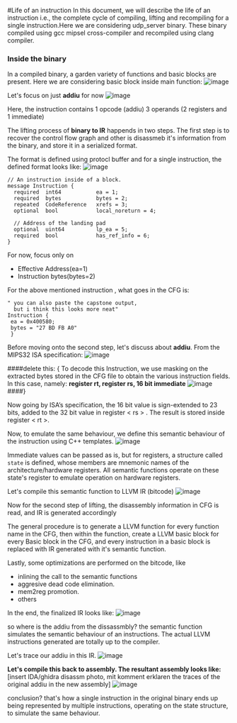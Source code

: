 #Life of an instruction
In this document, we will describe the life of an instruction i.e., the complete cycle of compiling, lifting and recompiling for a single instruction.Here we are considering udp_server binary. These binary compiled using gcc mipsel cross-compiler and recompiled using clang compiler.

### Inside the binary

In a compiled binary, a garden variety of functions and basic blocks are present. Here we are considering basic block inside main function:
![image](basic_block.png)

Let's focus on just **addiu** for now
![image](addiu_dis.png)



Here, the instruction contains 
1 opcode (addiu)
3 operands (2 registers and 1 immediate)

The lifting process of **binary to IR** happends in two steps.
The first step is to recover the control flow graph and other is disassmeb it's information from the binary, and store it in a serialized format.

The format is defined using protocl buffer and for a single instruction, the defined format looks like:
![image](protocol_buffer.png)
```
// An instruction inside of a block.
message Instruction {
  required  int64           ea = 1;
  required  bytes           bytes = 2;
  repeated  CodeReference   xrefs = 3;
  optional  bool            local_noreturn = 4;

  // Address of the landing pad
  optional  uint64          lp_ea = 5;
  required  bool            has_ref_info = 6;
}
```

For now, focus only on 

- Effective Address(ea=1)
- Instruction bytes(bytes=2)

For the above mentioned instruction , what goes in the CFG is:
```
" you can also paste the capstone output, 
  but i think this looks more neat"
Instruction {
 ea = 0x400580;
 bytes = "27 BD FB A0"
 }
```

Before moving onto the second step, let's discuss about **addiu**.
From the MIPS32 ISA specification:
![image](addiu_ISA.png)

####delete this: {
To decode this Instruction, we use masking on the extracted bytes stored in the CFG file to obtain the various instruction fields.
In this case, namely: **register rt, register rs, 16 bit immediate**
![image](extract_addiu.png)
####}

Now going by ISA’s specification, the 16 bit value is sign-extended to 23 bits, added to the 32 bit value in register < rs > . The result is stored inside register < rt >.

Now, to emulate the same behaviour, we define this semantic behaviour of the instruction using C++ templates.
![image](addiu_semantic.png)

Immediate values can be passed as is, but for registers, a structure called ```state``` is defined, whose members are mnemonic names of the architecture/hardware registers.
All semantic functions operate on these state's register to emulate operation on hardware registers.

Let's compile this semantic function to LLVM IR (bitcode)
![image](compiled_semantic.png)

Now for the second step of lifting, the disassembly information in CFG is read, and IR is generated accordingly

The general procedure is to generate a LLVM function for every function name in the CFG, then within the function, create a LLVM basic block for every Basic block in the CFG, and every instruction in a basic block is replaced with IR generated with it's semantic function. 

Lastly, some optimizations are performed on the bitcode, like

- inlining the call to the semantic functions
- aggresive dead code elimination.
- mem2reg promotion.
- others

In the end, the finalized IR looks like:
![image](lifted_IR.png)

so where is the addiu from the dissassmbly?
the semantic function simulates the semantic behaviour of an instructions. The actual LLVM instructions generated are totally up to the compiler.

Let's trace our addiu in this IR.
![image](commented_IR.png)

**Let's compile this back to assembly. The resultant assembly looks like:**
[insert IDA/ghidra disassm photo, mit komment erklaren the traces of the original addiu in the new assembly]
![image](recompiled_IR.png)

conclusion? that's how a single instruction in the original binary ends up being represented by multiple instructions, operating on the state structure, to simulate the same behaviour.
